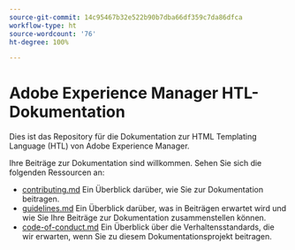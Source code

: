 ```yaml
---
source-git-commit: 14c95467b32e522b90b7dba66df359c7da86dfca
workflow-type: ht
source-wordcount: '76'
ht-degree: 100%

---
```

# Adobe Experience Manager HTL-Dokumentation

Dies ist das Repository für die Dokumentation zur HTML Templating Language (HTL) von Adobe Experience Manager.

Ihre Beiträge zur Dokumentation sind willkommen. Sehen Sie sich die folgenden Ressourcen an:

* [contributing.md](contributing.md) Ein Überblick darüber, wie Sie zur Dokumentation beitragen.
* [guidelines.md](guidelines.md) Ein Überblick darüber, was in Beiträgen erwartet wird und wie Sie Ihre Beiträge zur Dokumentation zusammenstellen können.
* [code-of-conduct.md](code-of-conduct.md) Ein Überblick über die Verhaltensstandards, die wir erwarten, wenn Sie zu diesem Dokumentationsprojekt beitragen.
